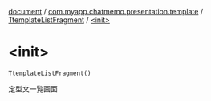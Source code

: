 [document](../../index.md) / [com.myapp.chatmemo.presentation.template](../index.md) / [TtemplateListFragment](index.md) / [&lt;init&gt;](./-init-.md)

# &lt;init&gt;

`TtemplateListFragment()`

定型文一覧画面

